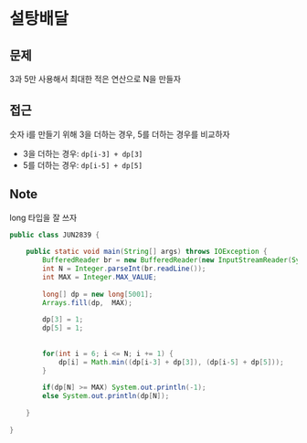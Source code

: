 # 설탕배달

## 문제
3과 5만 사용해서 최대한 적은 연산으로 N을 만들자
 
## 접근
숫자 i를 만들기 위해 3을 더하는 경우, 5를 더하는 경우를 비교하자
- 3을 더하는 경우: `dp[i-3] + dp[3]`
- 5를 더하는 경우: `dp[i-5] + dp[5]`

## Note
long 타입을 잘 쓰자

```java
public class JUN2839 {
	
	public static void main(String[] args) throws IOException {
		BufferedReader br = new BufferedReader(new InputStreamReader(System.in));
		int N = Integer.parseInt(br.readLine());
		int MAX = Integer.MAX_VALUE;
		
		long[] dp = new long[5001];
		Arrays.fill(dp,  MAX);
		
		dp[3] = 1;
		dp[5] = 1;
		
		
		for(int i = 6; i <= N; i += 1) {
			dp[i] = Math.min((dp[i-3] + dp[3]), (dp[i-5] + dp[5]));
		}
		
		if(dp[N] >= MAX) System.out.println(-1);
		else System.out.println(dp[N]);
		
	}
	
}
```
